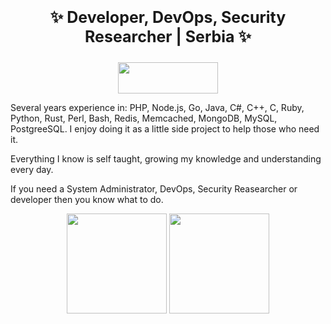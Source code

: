 <p align="center" style="font-size:25px;font-weight:bold;"> ✨ Developer, DevOps, Security Researcher | Serbia ✨ </p>
<p align="center">  <a href="https://t.me/rootsechub"><img width="160" height="50" src="https://i.imgur.com/N7AK7XY.png"></a></p>


Several years experience in: PHP, Node.js, Go, Java, C#, C++, C, Ruby, Python, Rust, Perl, Bash, Redis, Memcached, MongoDB, MySQL, PostgreeSQL. I enjoy doing it as a little side project to help those who need it.

Everything I know is self taught, growing my knowledge and understanding every day.

If you need a System Administrator, DevOps, Security Reasearcher or developer then you know what to do.
<p align="center">
<img height="160" src="https://github-readme-stats.vercel.app/api?username=R00tS3c&show_icons=true"> <img height="160" src="https://github-readme-stats.vercel.app/api/top-langs/?username=R00tS3c&langs_count=5&layout=compact">
</p>
 
